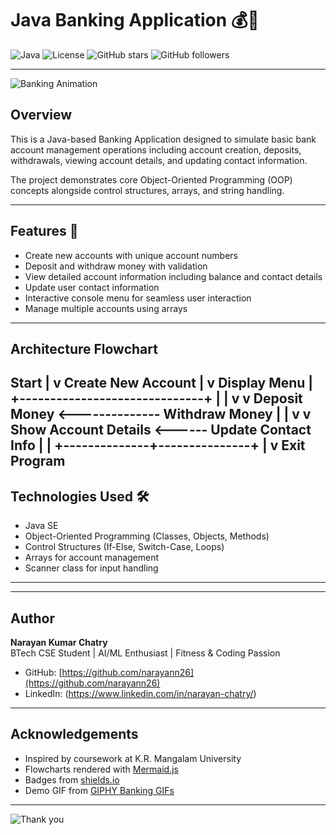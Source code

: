 # Java Banking Application 💰🏦

![Java](https://img.shields.io/badge/Language-Java-blue)
![License](https://img.shields.io/badge/License-MIT-green)
![GitHub stars](https://img.shields.io/github/stars/narayann26/JAVA-BANKING-SYSTEM-ASSIGMENT01-?style=social)
![GitHub followers](https://img.shields.io/github/followers/narayann26?style=social)

---
![Banking Animation](https://media3.giphy.com/media/v1.Y2lkPTc5MGI3NjExNDlsOXJqZTN2Zzd1NGV5MWExd2RkNzN4cnl4YjRxcHpjbGhycXJ0NCZlcD12MV9pbnRlcm5hbF9naWZfYnlfaWQmY3Q9Zw/L1R1tvI9svkIWwpVYr/giphy.gif)

## Overview

This is a Java-based Banking Application designed to simulate basic bank account management operations including account creation, deposits, withdrawals, viewing account details, and updating contact information.

The project demonstrates core Object-Oriented Programming (OOP) concepts alongside control structures, arrays, and string handling.

---

## Features 🚀

- Create new accounts with unique account numbers  
- Deposit and withdraw money with validation  
- View detailed account information including balance and contact details  
- Update user contact information  
- Interactive console menu for seamless user interaction  
- Manage multiple accounts using arrays

---

## Architecture Flowchart
Start
  |
  v
Create New Account
  |
  v
Display Menu
  |
  +------------------------------+
  |                              |
  v                              v
Deposit Money <-------------- Withdraw Money
  |                              |
  v                              v
Show Account Details <------ Update Contact Info
  |                              |
  +--------------+---------------+
                 |
                 v
              Exit Program
---

## Technologies Used 🛠️

- Java SE  
- Object-Oriented Programming (Classes, Objects, Methods)  
- Control Structures (If-Else, Switch-Case, Loops)  
- Arrays for account management  
- Scanner class for input handling

---


---

## Author

**Narayan Kumar Chatry**  
BTech CSE Student | AI/ML Enthusiast | Fitness & Coding Passion  

- GitHub: [https://github.com/narayann26](https://github.com/narayann26)  
- LinkedIn: (https://www.linkedin.com/in/narayan-chatry/)  
---

## Acknowledgements

- Inspired by coursework at K.R. Mangalam University  
- Flowcharts rendered with [Mermaid.js](https://mermaid-js.github.io/)  
- Badges from [shields.io](https://shields.io/)  
- Demo GIF from [GIPHY Banking GIFs](https://giphy.com/explore/bank)

---

![Thank you](https://media.giphy.com/media/l0MYC0LajbaPoEADu/giphy.gif)


